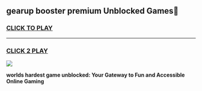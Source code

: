 
## gearup booster premium Unblocked Games👋
<h3>
<a href="https://premium.freeplayer.one?title=gearup_booster_premium&ref=16F">CLICK TO PLAY</a></h3>
<hr>

<h3>
<a href="https://premium.freeplayer.one?title=gearup_booster_premium&ref=16F">CLICK 2 PLAY</a>
  
</h3>

<a href="https://premium.freeplayer.one?title=gearup_booster_premium&ref=16F/"><img src="https://clearcache.store/games.png"></a>


**worlds hardest game unblocked: Your Gateway to Fun and Accessible Online Gaming**
